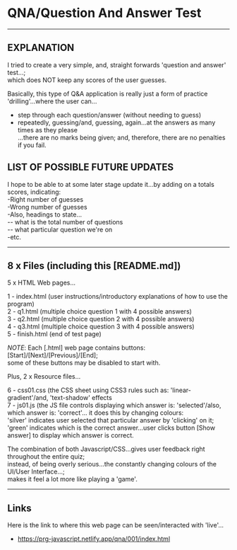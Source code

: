 # QNA/Question And Answer Test

-----

## EXPLANATION

I tried to create a very simple, and, straight forwards 'question and answer' test...;  
which does NOT keep any scores of the user guesses.  

Basically, this type of Q&A application is really just a form of practice 'drilling'...where the user can...  
- step through each question/answer (without needing to guess)  
- repeatedly, guessing/and, guessing, again...at the answers as many times as they please  
...there are no marks being given; and, therefore, there are no penalties if you fail.  

## LIST OF POSSIBLE FUTURE UPDATES  

I hope to be able to at some later stage update it...by adding on a totals scores, indicating:     
-Right number of guesses  
-Wrong number of guesses  
-Also, headings to state...  
-- what is the total number of questions  
-- what particular question we're on  
-etc.  

-----

## 8 x Files (including this [README.md])    

5 x HTML Web pages...  

1 - index.html  (user instructions/introductory explanations of how to use the program)  
2 - q1.html  (multiple choice question 1 with 4 possible answers)    
3 - q2.html  (multiple choice question 2 with 4 possible answers)    
4 - q3.html  (multiple choice question 3 with 4 possible answers)    
5 - finish.html (end of test page)   

*NOTE*: Each [.html] web page contains buttons: [Start]/[Next]/[Previous]/[End];  
      some of these buttons may be disabled to start with.

Plus, 2 x Resource files...  

6 - css01.css  (the CSS sheet using CSS3 rules such as: 'linear-gradient'/and, 'text-shadow' effects  
7 - js01.js  (the JS file controls displaying which answer is: 'selected'/also, which answer is: 'correct'...
              it does this by changing colours:   
              'silver' indicates user selected that particular answer by 'clicking' on it;      
              'green' indicates which is the correct answer...user clicks button [Show answer] to display which answer is correct.  
              
The combination of both Javascript/CSS...gives user feedback right throughout the entire quiz;      
instead, of being overly serious...the constantly changing colours of the UI/User Interface...;  
makes it feel a lot more like playing a 'game'.

-----

## Links

Here is the link to where this web page can be seen/interacted with 'live'...  

- https://prg-javascript.netlify.app/qna/001/index.html

